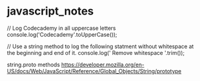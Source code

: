 # javascript_notes


// Log Codecademy in all uppercase letters
console.log('Codecademy'.toUpperCase()); 

// Use a string method to log the following statment without whitespace at the beginning and end of it.
console.log('    Remove whitespace   '.trim()); 

string.proto methods
https://developer.mozilla.org/en-US/docs/Web/JavaScript/Reference/Global_Objects/String/prototype
